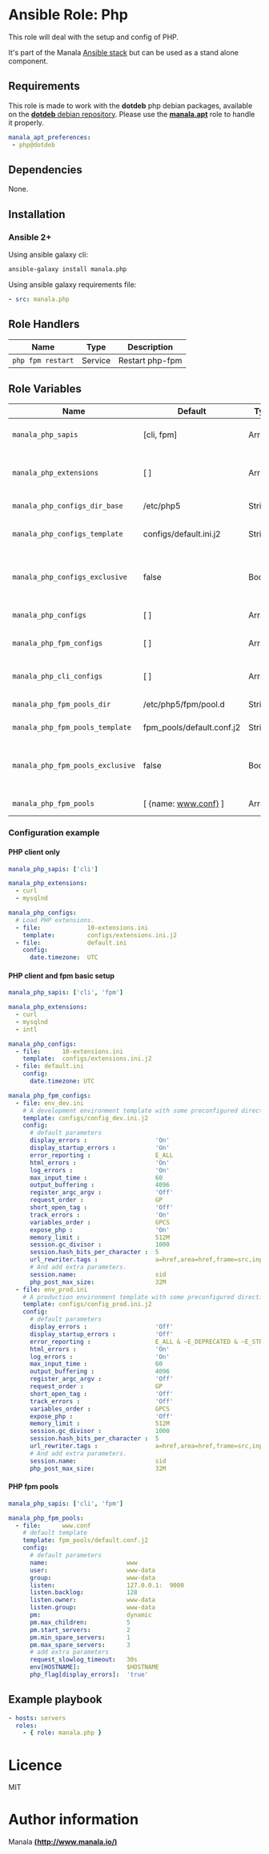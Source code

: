 # Ansible Role: Php

This role will deal with the setup and config of PHP.

It's part of the Manala <a href="http://www.manala.io" target="_blank">Ansible stack</a> but can be used as a stand alone component.

## Requirements

This role is made to work with the __dotdeb__ php debian packages, available on the [__dotdeb__ debian repository](https://www.dotdeb.org/). Please use the [**manala.apt**](https://galaxy.ansible.com/manala/apt/) role to handle it properly.

```yaml
manala_apt_preferences:
 - php@dotdeb
```


## Dependencies

None.

## Installation

### Ansible 2+

Using ansible galaxy cli:

```bash
ansible-galaxy install manala.php
```

Using ansible galaxy requirements file:

```yaml
- src: manala.php
```

## Role Handlers

| Name              | Type    | Description     |
| ----------------- | ------- | --------------- |
| `php fpm restart` | Service | Restart php-fpm |

## Role Variables

| Name                             | Default                   | Type    | Description                                            |
| -------------------------------- | --------------------      | ------  | ------------------------------------------------------ |
| `manala_php_sapis`               | [cli, fpm]                | Array   | A list of the PHP SAPIs to install.                    |
| `manala_php_extensions`          | [ ]                       | Array   | A list of the php extensions to install.               |
| `manala_php_configs_dir_base`    | /etc/php5                 | String  | Configs directory path.                                |
| `manala_php_configs_template`    | configs/default.ini.j2    | String  | Default configuration template.                        |
| `manala_php_configs_exclusive`   | false                     | Boolean | Whether to remove all other non-specified config files |
| `manala_php_configs`             | [ ]                       | Array   | Shared configurations.                                 |
| `manala_php_fpm_configs`         | [ ]                       | Array   | PHP fpm additional configurations.                     |
| `manala_php_cli_configs`         | [ ]                       | Array   | PHP cli additional configurations.                     |
| `manala_php_fpm_pools_dir`       | /etc/php5/fpm/pool.d      | String  | PHP fpm pools directory path.                          |
| `manala_php_fpm_pools_template`  | fpm_pools/default.conf.j2 | String  | Default pool template.                                 |
| `manala_php_fpm_pools_exclusive` | false                     | Boolean | Whether to remove all other non-specified pool files   |
| `manala_php_fpm_pools`           | [ {name: www.conf} ]      | Array   | PHP fpm pools configurations.                          |

### Configuration example

#### PHP client only

```yaml
manala_php_sapis: ['cli']

manala_php_extensions:
  - curl
  - mysqlnd

manala_php_configs:
  # Load PHP extensions.
  - file:             10-extensions.ini
    template:         configs/extensions.ini.j2
  - file:             default.ini
    config:
      date.timezone:  UTC
```

#### PHP client and fpm basic setup

```yaml
manala_php_sapis: ['cli', 'fpm']

manala_php_extensions:
  - curl
  - mysqlnd
  - intl

manala_php_configs:
  - file:      10-extensions.ini
    template:  configs/extensions.ini.j2
  - file: default.ini
    config:
      date.timezone: UTC

manala_php_fpm_configs:
  - file: env_dev.ini
    # A development environment template with some preconfigured directives.
    template: configs/config_dev.ini.j2
    config:
      # default parameters
      display_errors :                   'On'
      display_startup_errors :           'On'
      error_reporting :                  E_ALL
      html_errors :                      'On'
      log_errors :                       'On'
      max_input_time :                   60
      output_buffering :                 4096
      register_argc_argv :               'Off'
      request_order :                    GP
      short_open_tag :                   'Off'
      track_errors :                     'On'
      variables_order :                  GPCS
      expose_php :                       'On'
      memory_limit :                     512M
      session.gc_divisor :               1000
      session.hash_bits_per_character :  5
      url_rewriter.tags :                a=href,area=href,frame=src,input=src,form=fakeentry
      # And add extra parameters.
      session.name:                      sid
      php_post_max_size:                 32M
  - file: env_prod.ini
    # A production environment template with some preconfigured directives.
    template: configs/config_prod.ini.j2
    config:
      # default parameters
      display_errors :                   'Off'
      display_startup_errors :           'Off'
      error_reporting :                  E_ALL & ~E_DEPRECATED & ~E_STRICT
      html_errors :                      'On'
      log_errors :                       'On'
      max_input_time :                   60
      output_buffering :                 4096
      register_argc_argv :               'Off'
      request_order :                    GP
      short_open_tag :                   'Off'
      track_errors :                     'Off'
      variables_order :                  GPCS
      expose_php :                       'Off'
      memory_limit :                     512M
      session.gc_divisor :               1000
      session.hash_bits_per_character :  5
      url_rewriter.tags :                a=href,area=href,frame=src,input=src,form=fakeentry
      # And add extra parameters.
      session.name:                      sid
      php_post_max_size:                 32M
```

#### PHP fpm pools

```yaml
manala_php_sapis: ['cli', 'fpm']

manala_php_fpm_pools:
  - file:      www.conf
    # default template
    template: fpm_pools/default.conf.j2
    config:
      # default parameters
      name:                      www
      user:                      www-data
      group:                     www-data
      listen:                    127.0.0.1:  9000
      listen.backlog:            128
      listen.owner:              www-data
      listen.group:              www-data
      pm:                        dynamic
      pm.max_children:           5
      pm.start_servers:          2
      pm.min_spare_servers:      1
      pm.max_spare_servers:      3
      # add extra parameters
      request_slowlog_timeout:   30s
      env[HOSTNAME]:             $HOSTNAME
      php_flag[display_errors]:  'true'
```

## Example playbook

```yaml
- hosts: servers
  roles:
    - { role: manala.php }
```

# Licence

MIT

# Author information

Manala [**(http://www.manala.io/)**](http://www.manala.io)

